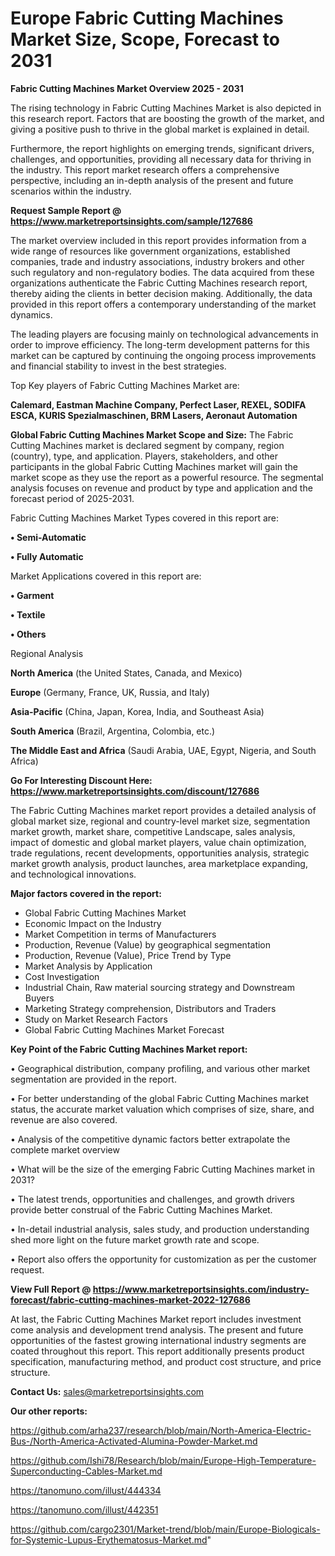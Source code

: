 # Europe Fabric Cutting Machines Market Size, Scope, Forecast to 2031

<Strong> Fabric Cutting Machines Market Overview 2025 - 2031</strong>

The rising technology in Fabric Cutting Machines Market is also depicted in this research report. Factors that are boosting the growth of the market, and giving a positive push to thrive in the global market is explained in detail.

Furthermore, the report highlights on emerging trends, significant drivers, challenges, and opportunities, providing all necessary data for thriving in the industry. This report market research offers a comprehensive perspective, including an in-depth analysis of the present and future scenarios within the industry.

<strong>Request Sample Report @ <a href=https://www.marketreportsinsights.com/sample/127686>https://www.marketreportsinsights.com/sample/127686</a></strong>

The market overview included in this report provides information from a wide range of resources like government organizations, established companies, trade and industry associations, industry brokers and other such regulatory and non-regulatory bodies. The data acquired from these organizations authenticate the Fabric Cutting Machines research report, thereby aiding the clients in better decision making. Additionally, the data provided in this report offers a contemporary understanding of the market dynamics.

The leading players are focusing mainly on technological advancements in order to improve efficiency. The long-term development patterns for this market can be captured by continuing the ongoing process improvements and financial stability to invest in the best strategies.

Top Key players of Fabric Cutting Machines Market are:

<strong>Calemard, Eastman Machine Company, Perfect Laser, REXEL, SODIFA ESCA, KURIS Spezialmaschinen, BRM Lasers, Aeronaut Automation</strong>

<strong><b>Global Fabric Cutting Machines Market Scope and Size:</b></strong>
The Fabric Cutting Machines market is declared segment by company, region (country), type, and application. Players, stakeholders, and other participants in the global Fabric Cutting Machines market will gain the market scope as they use the report as a powerful resource. The segmental analysis focuses on revenue and product by type and application and the forecast period of 2025-2031.

Fabric Cutting Machines Market Types covered in this report are:

<strong>• Semi-Automatic

• Fully Automatic</strong>

Market Applications covered in this report are:

<strong>• Garment

• Textile

• Others</strong> 

Regional Analysis

<strong>North America</strong> (the United States, Canada, and Mexico)

<strong>Europe</strong> (Germany, France, UK, Russia, and Italy)

<strong>Asia-Pacific</strong> (China, Japan, Korea, India, and Southeast Asia)

<strong>South America</strong> (Brazil, Argentina, Colombia, etc.)

<strong>The Middle East and Africa</strong> (Saudi Arabia, UAE, Egypt, Nigeria, and South Africa)

<strong>Go For Interesting Discount Here: <a href=https://www.marketreportsinsights.com/discount/127686>https://www.marketreportsinsights.com/discount/127686</a></strong>

The Fabric Cutting Machines market report provides a detailed analysis of global market size, regional and country-level market size, segmentation market growth, market share, competitive Landscape, sales analysis, impact of domestic and global market players, value chain optimization, trade regulations, recent developments, opportunities analysis, strategic market growth analysis, product launches, area marketplace expanding, and technological innovations.

<strong><b>Major factors covered in the report:</b></strong>
<ul>
  <li>Global Fabric Cutting Machines Market </li>
  <li>Economic Impact on the Industry</li>
  <li>Market Competition in terms of Manufacturers</li>
  <li>Production, Revenue (Value) by geographical segmentation</li>
  <li>Production, Revenue (Value), Price Trend by Type</li>
  <li>Market Analysis by Application</li>
  <li>Cost Investigation</li>
  <li>Industrial Chain, Raw material sourcing strategy and Downstream Buyers</li>
  <li>Marketing Strategy comprehension, Distributors and Traders</li>
  <li>Study on Market Research Factors</li>
  <li>Global Fabric Cutting Machines Market Forecast</li>
</ul>

<strong><b>Key Point of the Fabric Cutting Machines Market report:</b></strong>

• Geographical distribution, company profiling, and various other market segmentation are provided in the report.

• For better understanding of the global Fabric Cutting Machines market status, the accurate market valuation which comprises of size, share, and revenue are also covered.

• Analysis of the competitive dynamic factors better extrapolate the complete market overview

• What will be the size of the emerging Fabric Cutting Machines market in 2031?

• The latest trends, opportunities and challenges, and growth drivers provide better construal of the Fabric Cutting Machines Market.

• In-detail industrial analysis, sales study, and production understanding shed more light on the future market growth rate and scope.

• Report also offers the opportunity for customization as per the customer request.

<strong><b>View Full Report @ <a href=https://www.marketreportsinsights.com/industry-forecast/fabric-cutting-machines-market-2022-127686>https://www.marketreportsinsights.com/industry-forecast/fabric-cutting-machines-market-2022-127686</a></b></strong>


At last, the Fabric Cutting Machines Market report includes investment come analysis and development trend analysis. The present and future opportunities of the fastest growing international industry segments are coated throughout this report. This report additionally presents product specification, manufacturing method, and product cost structure, and price structure.

<strong>Contact Us:</strong>
sales@marketreportsinsights.com

<strong>Our other reports:</strong>

<a href=https://github.com/arha237/research/blob/main/North-America-Electric-Bus-/North-America-Activated-Alumina-Powder-Market.md>https://github.com/arha237/research/blob/main/North-America-Electric-Bus-/North-America-Activated-Alumina-Powder-Market.md</a>

<a href=https://github.com/Ishi78/Research/blob/main/Europe-High-Temperature-Superconducting-Cables-Market.md>https://github.com/Ishi78/Research/blob/main/Europe-High-Temperature-Superconducting-Cables-Market.md</a>

<a href=https://tanomuno.com/illust/444334>https://tanomuno.com/illust/444334</a>

<a href=https://tanomuno.com/illust/442351>https://tanomuno.com/illust/442351</a>

<a href=https://github.com/cargo2301/Market-trend/blob/main/Europe-Biologicals-for-Systemic-Lupus-Erythematosus-Market.md>https://github.com/cargo2301/Market-trend/blob/main/Europe-Biologicals-for-Systemic-Lupus-Erythematosus-Market.md</a>"
